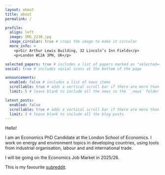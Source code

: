 ```yaml
---
layout: about
title: about
permalink: /

profile:
  align: left
  image: IMG_2230.jpg
  image_circular: true # crops the image to make it circular
  more_info: >
    <p>Sir Arthur Lewis Building, 32 Lincoln’s Inn Fields</p>
    <p>London WC2A 3PH, UK</p>

selected_papers: true # includes a list of papers marked as "selected={true}"
social: true # includes social icons at the bottom of the page

announcements:
  enabled: false # includes a list of news items
  scrollable: true # adds a vertical scroll bar if there are more than 3 news items
  limit: 5 # leave blank to include all the news in the `_news` folder

latest_posts:
  enabled: false
  scrollable: true # adds a vertical scroll bar if there are more than 3 new posts items
  limit: 3 # leave blank to include all the blog posts
---
```


Hello!

I am an Economics PhD Candidate at the London School of Economics. I work on energy and environment topics in developing countries, using tools from industrial organisation, labour and and international trade.

I will be going on the Economics Job Market in 2025/26.

This is my favourite [subreddit](https://www.reddit.com/r/DarK/).



